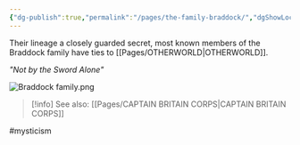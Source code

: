 ```yaml
---
{"dg-publish":true,"permalink":"/pages/the-family-braddock/","dgShowLocalGraph":true}
---
```



Their lineage a closely guarded secret, most known members of the Braddock family have ties to [[Pages/OTHERWORLD\|OTHERWORLD]].

*"Not by the Sword Alone"*

![Braddock family.png](/img/user/Assets/Braddock%20family.png)

>[!info] See also:
>[[Pages/CAPTAIN BRITAIN CORPS\|CAPTAIN BRITAIN CORPS]]

#mysticism 